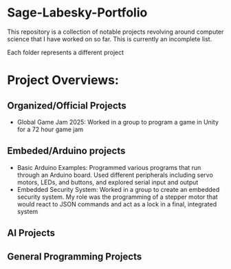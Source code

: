 # Sage-Labesky-Portfolio
This repository is a collection of notable projects revolving around computer science that I have worked on so far. This is currently an incomplete list.

Each folder represents a different project

# Project Overviews:
## Organized/Official Projects
- Global Game Jam 2025: Worked in a group to program a game in Unity for a 72 hour game jam
## Embeded/Arduino projects
- Basic Arduino Examples: Programmed various programs that run through an Arduino board. Used different peripherals including servo motors, LEDs, and buttons, and explored serial input and output
- Embedded Security System: Worked in a group to create an embedded security system. My role was the programming of a stepper motor that would react to JSON commands and act as a lock in a final, integrated system
## AI Projects

## General Programming Projects

